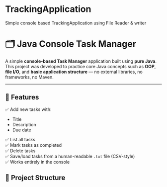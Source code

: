 # TrackingApplication
Simple console based TrackingApplication using File Reader &amp; writer


# 🗂️ Java Console Task Manager

A simple **console-based Task Manager** application built using **pure Java**. This project was developed to practice core Java concepts such as **OOP**, **file I/O**, and **basic application structure** — no external libraries, no frameworks, no Maven.

---

## 🚀 Features

✅ Add new tasks with:
- Title
- Description
- Due date

✅ List all tasks  
✅ Mark tasks as completed  
✅ Delete tasks  
✅ Save/load tasks from a human-readable `.txt` file (CSV-style)  
✅ Works entirely in the console  


## 📂 Project Structure


